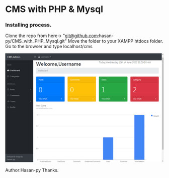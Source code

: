 # CMS with PHP & Mysql


### Installing process.
Clone the repo from here-> 
"git@github.com:hasan-py/CMS_with_PHP_Mysql.git"
Move the folder to your XAMPP htdocs folder. Go to the browser and type localhost/cms

![CMS](./cms.PNG)

Author:Hasan-py
Thanks.
